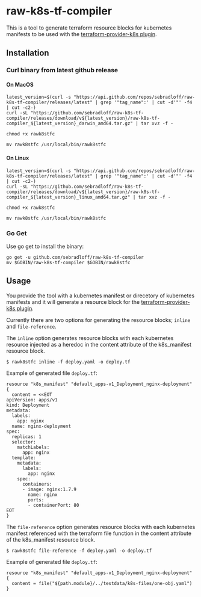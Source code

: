 # raw-k8s-tf-compiler

This is a tool to generate terraform resource blocks for kubernetes manifests to be used with the [terraform-provider-k8s plugin](https://github.com/banzaicloud/terraform-provider-k8s).

## Installation

### Curl binary from latest github release

#### On MacOS

```
latest_version=$(curl -s "https://api.github.com/repos/sebradloff/raw-k8s-tf-compiler/releases/latest" | grep '"tag_name":' | cut -d'"' -f4 | cut -c2-)
curl -sL "https://github.com/sebradloff/raw-k8s-tf-compiler/releases/download/v${latest_version}/raw-k8s-tf-compiler_${latest_version}_darwin_amd64.tar.gz" | tar xvz -f -

chmod +x rawk8stfc

mv rawk8stfc /usr/local/bin/rawk8stfc
```

#### On Linux

```
latest_version=$(curl -s "https://api.github.com/repos/sebradloff/raw-k8s-tf-compiler/releases/latest" | grep '"tag_name":' | cut -d'"' -f4 | cut -c2-)
curl -sL "https://github.com/sebradloff/raw-k8s-tf-compiler/releases/download/v${latest_version}/raw-k8s-tf-compiler_${latest_version}_linux_amd64.tar.gz" | tar xvz -f -

chmod +x rawk8stfc

mv rawk8stfc /usr/local/bin/rawk8stfc
```

### Go Get

Use go get to install the binary:

```
go get -u github.com/sebradloff/raw-k8s-tf-compiler
mv $GOBIN/raw-k8s-tf-compiler $GOBIN/rawk8stfc
```

## Usage

You provide the tool with a kubernetes manifest or direcetory of 
kubernetes manifests and it will generate a resource block for the 
[terraform-provider-k8s plugin](https://github.com/banzaicloud/terraform-provider-k8s).

Currently there are two options for generating the resource blocks; `inline` and `file-reference`.

The `inline` option generates resource blocks with each kubernetes 
resource injected as a heredoc in the content attribute of the 
k8s_manifest resource block.

`$ rawk8stfc inline -f deploy.yaml -o deploy.tf`

Example of generated file `deploy.tf`:
```hcl
resource "k8s_manifest" "default_apps-v1_Deployment_nginx-deployment" {
  content = <<EOT
apiVersion: apps/v1
kind: Deployment
metadata:
  labels:
    app: nginx
  name: nginx-deployment
spec:
  replicas: 1
  selector:
    matchLabels:
      app: nginx
  template:
    metadata:
      labels:
        app: nginx
    spec:
      containers:
      - image: nginx:1.7.9
        name: nginx
        ports:
        - containerPort: 80
EOT
}
```

The `file-reference` option generates resource blocks with each 
kubernetes manifest referenced with the terraform file function in the 
content attribute of the k8s_manifest resource block.

`$ rawk8stfc file-reference -f deploy.yaml -o deploy.tf`

Example of generated file `deploy.tf`:
```hcl
resource "k8s_manifest" "default_apps-v1_Deployment_nginx-deployment" {
  content = file("${path.module}/../testdata/k8s-files/one-obj.yaml")
}
```
